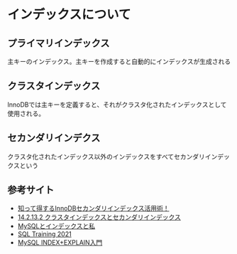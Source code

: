 インデックスについて
===

## プライマリインデックス

主キーのインデックス。主キーを作成すると自動的にインデックスが生成される

## クラスタインデックス

InnoDBでは主キーを定義すると、それがクラスタ化されたインデックスとして使用される。

## セカンダリインデクス

クラスタ化されたインデックス以外のインデックスをすべてセカンダリインデックスという

## 参考サイト
- [知って得するInnoDBセカンダリインデックス活用術！](http://nippondanji.blogspot.com/2010/10/innodb.html)
- [14.2.13.2 クラスタインデックスとセカンダリインデックス](https://dev.mysql.com/doc/refman/5.6/ja/innodb-index-types.html)
- [MySQLとインデックスと私](https://speakerdeck.com/yoku0825/mysqltoindetukusutosi?slide=10)
- [SQL Training 2021](https://speakerdeck.com/yutamiyake/sql-training-2021)
- [MySQL INDEX+EXPLAIN入門](https://www.slideshare.net/infinite_loop/mysql-indexexplain)
